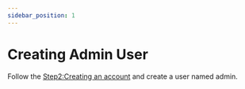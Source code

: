 ```yaml
---
sidebar_position: 1
---
```


# Creating Admin User
Follow the [Step2:Creating an account](../tutorial-basics/step2.md) and create a user named admin.